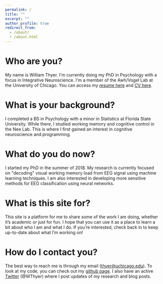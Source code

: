 ```yaml
---
permalink: /
title: ""
excerpt: ""
author_profile: true
redirect_from: 
  - /about/
  - /about.html
---
```


Who are you?
======
My name is William Thyer. I'm currently doing my PhD in Psychology with a focus in Integrative Neuroscience. I'm a member of the Awh/Vogel Lab at the University of Chicago. You can access my [resume here](http://williamthyer.github.io/files/thyer_william_resume.pdf) and [CV here](http://williamthyer.github.io/files/thyer_william_cv.pdf).

What is your background?
======
I completed a BS in Psychology with a minor in Statistics at Florida State University. While there, I studied working memory and cognitive control in the Nee Lab. This is where I first gained an interest in cognitive neuroscience and programming.

What do you do now?
======
I started my PhD in the summer of 2018. My research is currently focused on "decoding" visual working memory load from EEG signal using machine learning techniques. I am also interested in developing more sensitive methods for EEG classification using neural networks. 

What is this site for?
======
This site is a platform for me to share some of the work I am doing, whether it’s academic or just for fun. I hope that you can use it as a place to learn a bit about who I am and what I do. If you’re interested, check back in to keep up-to-date about what I’m working on!

How do I contact you?
======
The best way to reach me is through my email (thyer@uchicago.edu). To look at my code, you can check out my [github page](https://github.com/WilliamThyer). I also have an active [Twitter](https://twitter.com/WThyer) (@WThyer) where I post updates of my research and blog posts.
